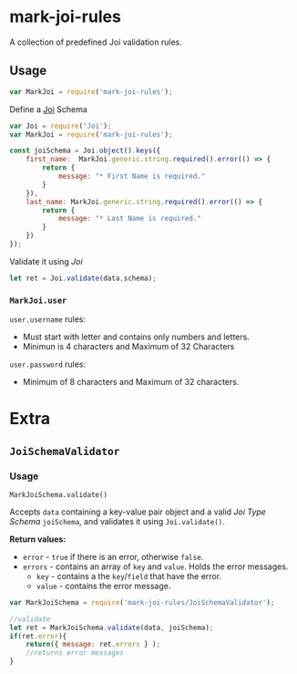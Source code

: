 # mark-joi-rules #  

A collection of predefined Joi validation rules.

## Usage ##

```js
var MarkJoi = require('mark-joi-rules');
```

Define a [Joi](https://www.npmjs.com/package/joi) Schema 

```js
var Joi = require('Joi');
var MarkJoi = require('mark-joi-rules');

const joiSchema = Joi.object().keys({
	first_name:  MarkJoi.generic.string.required().error(() => {
		return {
			message: "* First Name is required."
		}
	}),
	last_name: MarkJoi.generic.string.required().error(() => {
		return {
			message: "* Last Name is required."
		}
	})
});
```

Validate it using *Joi*
```js
let ret = Joi.validate(data,schema);
```


### `MarkJoi.user` ###

`user.username` rules: 
- Must start with letter and contains only numbers and letters.
- Minimun is 4 characters and Maximum of 32 Characters

`user.password` rules: 
- Minimum of 8 characters and Maximum of 32 characters.
 
 

# Extra #

## `JoiSchemaValidator` ##

### Usage ###

`MarkJoiSchema.validate()` 

Accepts `data` containing a key-value pair object and a valid *Joi Type Schema* `joiSchema`, and validates it using `Joi.validate()`. 


**Return values:** 
- `error` - `true` if there is an error, otherwise `false`.
- `errors` - contains an array of `key` and `value`. Holds the error messages.
  - `key` - contains a the `key`/`field` that have the error.
  - `value` - contains the error message.

```js
var MarkJoiSchema = require('mark-joi-rules/JoiSchemaValidator');

//validate
let ret = MarkJoiSchema.validate(data, joiSchema);
if(ret.error){
	return({ message: ret.errors } );
	//returns error messages
}
```